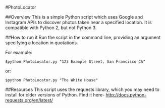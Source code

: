 #PhotoLocator

##Overview
This is a simple Python script which uses Google and Instagram APIs to discover photos taken near a specified location. It is compatible with Python 2, but not Python 3.


##How to run it
Run the script in the command line, providing an argument specifying a location in quotations.

For example:

	$python PhotoLocator.py "123 Example Street, San Francisco CA"

or:

	$python PhotoLocator.py "The White House"


##Resources
This script uses the requests library, which you may need to install for older versions of Python. Find it here- http://docs.python-requests.org/en/latest/